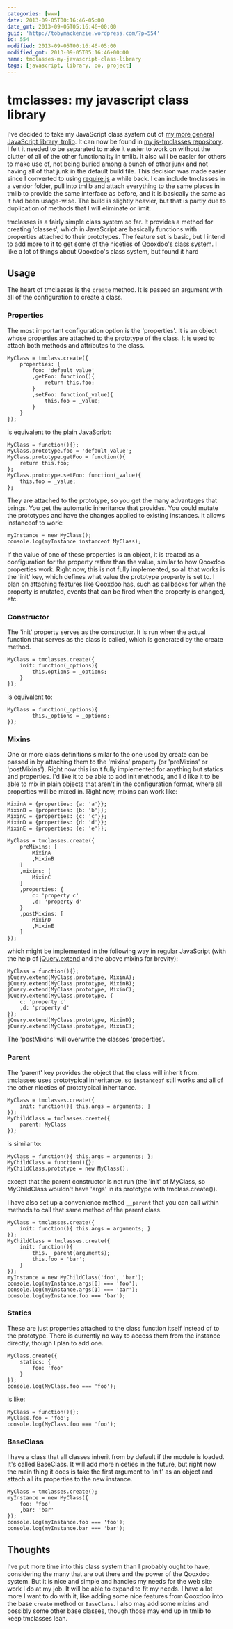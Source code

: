 ```yaml
---
categories: [www]
date: 2013-09-05T00:16:46-05:00
date_gmt: 2013-09-05T05:16:46+00:00
guid: 'http://tobymackenzie.wordpress.com/?p=554'
id: 554
modified: 2013-09-05T00:16:46-05:00
modified_gmt: 2013-09-05T05:16:46+00:00
name: tmclasses-my-javascript-class-library
tags: [javascript, library, oo, project]
---
```


tmclasses: my javascript class library
======================================

I've decided to take my JavaScript class system out of [my more general JavaScript library, tmlib](https://github.com/tobymackenzie/Web-ClientBehavior).  It can now be found in [my js-tmclasses repository](https://github.com/tobymackenzie/js-tmclasses).  I felt it needed to be separated to make it easier to work on without the clutter of all of the other functionality in tmlib.  It also will be easier for others to make use of, not being buried among a bunch of other junk and not having all of that junk in the default build file.  This decision was made easier since I converted to using [require.js](http://requirejs.org) a while back.  I can include tmclasses in a vendor folder, pull into tmlib and attach everything to the same places in tmlib to provide the same interface as before, and it is basically the same as it had been usage-wise.  The build is slightly heavier, but that is partly due to duplication of methods that I will eliminate or limit.

tmclasses is a fairly simple class system so far.  It provides a method for creating 'classes', which in JavaScript are basically functions with properties attached to their prototypes.  The feature set is basic, but I intend to add more to it to get some of the niceties of [Qooxdoo's class system](http://manual.qooxdoo.org/current/pages/core/oo_introduction.html).  I like a lot of things about Qooxdoo's class system, but found it hard

Usage
-----

The heart of tmclasses is the `create` method.  It is passed an argument with all of the configuration to create a class.

<!--more-->
### Properties

The most important configuration option is the 'properties'.  It is an object whose properties are attached to the prototype of the class.  It is used to attach both methods and attributes to the class.

```
MyClass = tmclass.create({
	properties: {
		foo: 'default value'
		,getFoo: function(){
			return this.foo;
		}
		,setFoo: function(_value){
			this.foo = _value;
		}
	}
});
```

is equivalent to the plain JavaScript:

```
MyClass = function(){};
MyClass.prototype.foo = 'default value';
MyClass.prototype.getFoo = function(){
	return this.foo;
};
MyClass.prototype.setFoo: function(_value){
	this.foo = _value;
};
```

They are attached to the prototype, so you get the many advantages that brings.  You get the automatic inheritance that provides.  You could mutate the prototypes and have the changes applied to existing instances.  It allows instanceof to work:

```
myInstance = new MyClass();
console.log(myInstance instanceof MyClass);
```

If the value of one of these properties is an object, it is treated as a configuration for the property rather than the value, similar to how Qooxdoo properties work.  Right now, this is not fully implemented, so all that works is the 'init' key, which defines what value the prototype property is set to.  I plan on attaching features like Qooxdoo has, such as callbacks for when the property is mutated, events that can be fired when the property is changed, etc.

### Constructor

The 'init' property serves as the constructor.  It is run when the actual function that serves as the class is called, which is generated by the create method.

```
MyClass = tmclasses.create({
	init: function(_options){
		this.options = _options;
	}
});
```

is equivalent to:

```
MyClass = function(_options){
		this._options = _options;
});
```

### Mixins

One or more class definitions similar to the one used by create can be passed in by attaching them to the 'mixins' property (or 'preMixins' or 'postMixins').  Right now this isn't fully implemented for anything but statics and properties.  I'd like it to be able to add init methods, and I'd like it to be able to mix in plain objects that aren't in the configuration format, where all properties will be mixed in.  Right now, mixins can work like:

```
MixinA = {properties: {a: 'a'}};
MixinB = {properties: {b: 'b'}};
MixinC = {properties: {c: 'c'}};
MixinD = {properties: {d: 'd'}};
MixinE = {properties: {e: 'e'}};

MyClass = tmclasses.create({
	preMixins: [
		MixinA
		,MixinB
	]
	,mixins: [
		MixinC
	]
	,properties: {
		c: 'property c'
		,d: 'property d'
	}
	,postMixins: [
		MixinD
		,MixinE
	]
});
```

which might be implemented in the following way in regular JavaScript (with the help of [jQuery.extend](http://api.jquery.com/jQuery.extend/) and the above mixins for brevity):

```
MyClass = function(){};
jQuery.extend(MyClass.prototype, MixinA);
jQuery.extend(MyClass.prototype, MixinB);
jQuery.extend(MyClass.prototype, MixinC);
jQuery.extend(MyClass.prototype, {
	c: 'property c'
	,d: 'property d'
});
jQuery.extend(MyClass.prototype, MixinD);
jQuery.extend(MyClass.prototype, MixinE);
```

The 'postMixins' will overwrite the classes 'properties'.

### Parent

The 'parent' key provides the object that the class will inherit from.  tmclasses uses prototypical inheritance, so `instanceof` still works and all of the other niceties of prototypical inheritance.

```
MyClass = tmclasses.create({
	init: function(){ this.args = arguments; }
});
MyChildClass = tmclasses.create({
	parent: MyClass
});
```

is similar to:

```
MyClass = function(){ this.args = arguments; };
MyChildClass = function(){};
MyChildClass.prototype = new MyClass();
```

except that the parent constructor is not run (the 'init' of MyClass, so MyChildClass wouldn't have 'args' in its prototype with tmclass.create()).

I have also set up a convenience method `__parent` that you can call within methods to call that same method of the parent class.

```
MyClass = tmclasses.create({
	init: function(){ this.args = arguments; }
});
MyChildClass = tmclasses.create({
	init: function(){
		this.__parent(arguments);
		this.foo = 'bar';
	}
});
myInstance = new MyChildClass('foo', 'bar');
console.log(myInstance.args[0] === 'foo');
console.log(myInstance.args[1] === 'bar');
console.log(myInstance.foo === 'bar');
```

### Statics

These are just properties attached to the class function itself instead of to the prototype.  There is currently no way to access them from the instance directly, though I plan to add one.

```
MyClass.create({
	statics: {
		foo: 'foo'
	}
});
console.log(MyClass.foo === 'foo');
```

is like: 

```
MyClass = function(){};
MyClass.foo = 'foo';
console.log(MyClass.foo === 'foo');
```

### BaseClass

I have a class that all classes inherit from by default if the module is loaded.  It's called BaseClass.  It will add more niceties in the future, but right now the main thing it does is take the first argument to 'init' as an object and attach all its properties to the new instance.

```
MyClass = tmclasses.create();
myInstance = new MyClass({
	foo: 'foo'
	,bar: 'bar'
});
console.log(myInstance.foo === 'foo');
console.log(myInstance.bar === 'bar');
```

Thoughts
--------

I've put more time into this class system than I probably ought to have, considering the many that are out there and the power of the Qooxdoo system.  But it is nice and simple and handles my needs for the web site work I do at my job.  It will be able to expand to fit my needs.  I have a lot more I want to do with it, like adding some nice features from Qooxdoo into the base `create` method or `BaseClass`.  I also may add some mixins and possibly some other base classes, though those may end up in tmlib to keep tmclasses lean.
